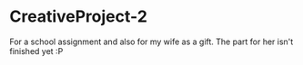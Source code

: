 # CreativeProject-2

For a school assignment and also for my wife as a gift. The part for her isn't finished yet :P
